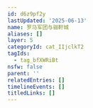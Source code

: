 ```yaml
---
id: d6z9pf2y
lastUpdated: '2025-06-13'
name: 罗马军团与骊靬城
aliases: []
layer: 5
categoryId: cat_IIjclkT2
tagIds:
  - tag_bfXWRiBt
nsfw: false
parent: ''
relatedEntries: []
timelineEvents: []
titledLinks: []
---
```



